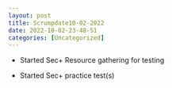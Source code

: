 ```yaml
---
layout: post
title: Scrumpdate10-02-2022 
date: 2022-10-02-23-48-51
categories: [Uncategorized]
---
```


- Started Sec+ Resource gathering for testing

- Started Sec+ practice test(s)
